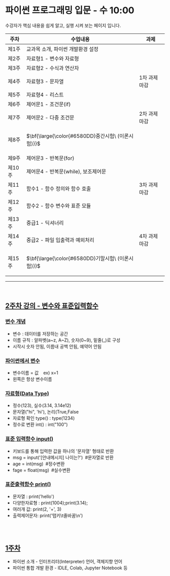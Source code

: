 # 파이썬 프로그래밍 입문 - 수 10:00 

수강자가 핵심 내용을 쉽게 알고, 실행 시켜 보는 페이지 입니다. <br> 



| 주차 | 수업내용 | 과제 |
| --- | --- | --- |
| 제1주 | 교과목 소개, 파이썬 개발환경 설정 |   | 
| 제2주 | 자료형1 - 변수와 자료형 |   | 
| 제3주 | 자료형2 - 수식과 연산자 |   | 
| 제4주 | 자료형3 - 문자열 | 1차 과제 마감    | 
| 제5주 | 자료형4 - 리스트 |  | 
| 제6주 | 제어문1 - 조건문(if) |  | 
| 제7주 | 제어문2 - 다중 조건문 |2차 과제 마감 | 
| 제8주 | <p>$\bf{\large{\color{#6580DD}중간시험\ (이론시험)\}}$</p> |  | 
| 제9주 | 제어문3 - 반복문(for)  |  | 
| 제10주 | 제어문4 - 반복문(while), 보조제어문  |  | 
| 제11주 | 함수1 - 함수 정의와 함수 호출 |3차 과제 마감  | 
| 제12주 | 함수2 - 함수 변수와 표준 모듈  |  | 
| 제13주 | 중급1 - 딕셔너리  | | 
| 제14주 | 중급2 - 파일 입출력과 예외처리 |4차 과제 마감  | 
| 제15주 | <p>$\bf{\large{\color{#6580DD}기말시험\ (이론시험)\}}$</p> | | 
<hr size = "10px", width ="500px">

<br>

## [2주차 강의&nbsp;-&nbsp;변수와 표준입력함수]()

### [변수 개념]()
<ul>
  <li>변수 : 데이터를 저장하는 공간 </li>
  <li>이름 규칙 : 알파벳(a~z, A~Z), 숫자(0~9), 밑줄(_)로 구성 </li>
  <li> 시작시 숫자 안됨, 이름내 공백 안됨, 예약어 안됨 </li>
</ul>

### [파이썬에서 변수]()
<ul>
  <li>변수이름 = 값 &ensp; ex) x=1</li>
  <li> 왼쪽은 항상 변수이름 </li>
</ul>

### [자료형(Data Type)](https://github.com/baek-study/python_mon/blob/main/source/week2_mju_mon.ipynb)
<ul>
  <li> 정수(123), 실수(3.14, 3.14e12) </li>
  <li>  문자열("hi", 'hi'), 논리(True,False </li>
  <li>  자료형 확인 type() : type(1234) </li>
  <li>  정수로 변환 int() : int("100")   </li>
</ul>

### [표준 입력함수 input()]()
<ul>
   <li>키보드를 통해 입력한 값을 하나의 '문자열' 형태로 반환</li>
    <li> msg = input('[안내메시지] 나이는?')&ensp;#문자열로 반환</li>
    <li> age = int(msg)&ensp;#정수변환</li>
    <li> fage = float(msg)&ensp;#실수변환</li>
</ul>

### [표준출력함수 print()]()
<ul>
    <li> 문자열 : print('hello') </li>
    <li> 다양한자료형 : print(1004);print(3.14);</li>
    <li> 여러개 값: print(2, '+', 3)</li>
    <li> 출력제어문자: print('탭키\t줄바꿈\n')</li>
  </li>
</ul>

<br>

<br>

## [1주차]()
<ul>
  <li>
    파이썬 소개 - 인터프리터(Interpreter) 언어, 객체지향 언어     
  </li>
  <li>
    파이썬 통합 개발 환경 - IDLE, Colab, Jupyter Notebook 등    
  </li>
</ul>
